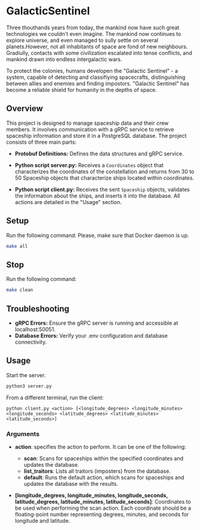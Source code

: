 # GalacticSentinel 

Three thouthands years from today, the mankind now have such great technologies we couldn't even imagine. The mankind now continues to explore universe, and even managed to sully settle on several planets.However, not all inhabitants of space are fond of new neighbours. Gradiully, contacts with some civilization escalated into tense conflicts, and mankind drawn into endless intergalactic wars.

To protect the colonies, humans developen the "Galactic Sentinel" - a system, capable of detecting and classifiying spacecrafts, distinguishing between allies and enemies and finding impostors. "Galactic Sentinel" has become a reliable shield for humanity in the depths of space.

## Overview 

This project is designed to manage spaceship data and their crew members. It involves communication with a gRPC service to retrieve spaceship information and store it in a PostgreSQL database. The project consists of three main parts:

- **Protobuf Definitions:** Defines the data structures and gRPC service.

- **Python script server.py:**  Receives a `Coordinates` object that characterizes the coordinates of the constellation and returns from 30 to 50 Spaceship objects that characterize ships located within coordinates. 

- **Python script client.py:** Receives the sent `Spaceship` objects, validates the information about the ships, and inserts it into the database. All actions are detailed in the "Usage" section.

## Setup

Run the following command:
Please, make sure that Docker daemon is up.
```sh
make all
```

## Stop

Run the following command:
```sh
make clean
```

## Troubleshooting

- **gRPC Errors:** Ensure the gRPC server is running and accessible at localhost:50051.
- **Database Errors:** Verify your .env configuration and database connectivity.


## Usage
Start the server.
```sh
python3 server.py
```

From a different terminal, run the client:
```
python client.py <action> [<longitude_degrees> <longitude_minutes> <longitude_seconds> <latitude_degrees> <latitude_minutes> <latitude_seconds>]
```

### Arguments

- **action**: specifies the action to perform. It can be one of the following:
    - **scan**: Scans for spaceships within the specified coordinates and updates the database.
    - **list_traitors**: Lists all traitors (imposters) from the database.
    - **default**: Runs the default action, which scans for spaceships and updates the database with the results.

- **[longitude_degrees, longitude_minutes, longitude_seconds, latitude_degrees, latitude_minutes, latitude_seconds]**: Coordinates to be used when performing the scan action. Each coordinate should be a floating-point number representing degrees, minutes, and seconds for longitude and latitude.
